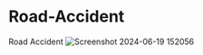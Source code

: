 # Road-Accident
Road Accident
![Screenshot 2024-06-19 152056](https://github.com/vijayakumar-github/Road-Accident/assets/167075401/ef902b2d-48f5-4fd4-a9f0-eee13fa3ef87)

